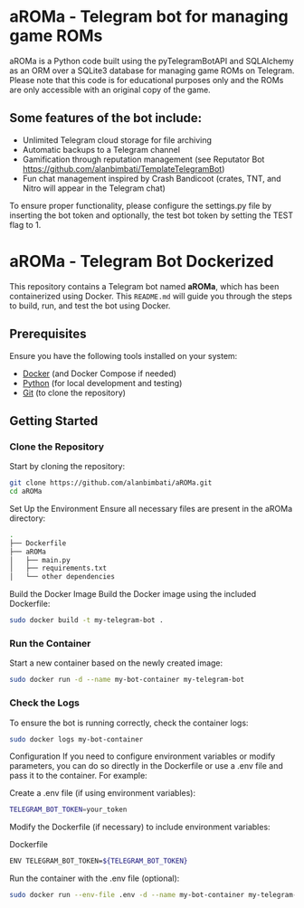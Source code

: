 # aROMa - Telegram bot for managing game ROMs
aROMa is a Python code built using the pyTelegramBotAPI and SQLAlchemy as an ORM over a SQLite3 database for managing game ROMs on Telegram. Please note that this code is for educational purposes only and the ROMs are only accessible with an original copy of the game.

## Some features of the bot include:

- Unlimited Telegram cloud storage for file archiving
- Automatic backups to a Telegram channel
- Gamification through reputation management (see Reputator Bot https://github.com/alanbimbati/TemplateTelegramBot)
- Fun chat management inspired by Crash Bandicoot (crates, TNT, and Nitro will appear in the Telegram chat)

To ensure proper functionality, please configure the settings.py file by inserting the bot token and optionally, the test bot token by setting the TEST flag to 1.


# aROMa - Telegram Bot Dockerized

This repository contains a Telegram bot named **aROMa**, which has been containerized using Docker. This `README.md` will guide you through the steps to build, run, and test the bot using Docker.

## Prerequisites

Ensure you have the following tools installed on your system:

- [Docker](https://www.docker.com/get-started) (and Docker Compose if needed)
- [Python](https://www.python.org/) (for local development and testing)
- [Git](https://git-scm.com/) (to clone the repository)

## Getting Started

### Clone the Repository

Start by cloning the repository:

```bash
git clone https://github.com/alanbimbati/aROMa.git
cd aROMa
```

Set Up the Environment
Ensure all necessary files are present in the aROMa directory:
```bash
.
├── Dockerfile
├── aROMa
│   ├── main.py
│   ├── requirements.txt
│   └── other dependencies
```

Build the Docker Image
Build the Docker image using the included Dockerfile:

```bash
sudo docker build -t my-telegram-bot .
```

### Run the Container

Start a new container based on the newly created image:

```bash
sudo docker run -d --name my-bot-container my-telegram-bot
```

### Check the Logs
To ensure the bot is running correctly, check the container logs:

```bash
sudo docker logs my-bot-container
```

Configuration
If you need to configure environment variables or modify parameters, you can do so directly in the Dockerfile or use a .env file and pass it to the container. For example:

Create a .env file (if using environment variables):

```bash
TELEGRAM_BOT_TOKEN=your_token
```
Modify the Dockerfile (if necessary) to include environment variables:

Dockerfile
```bash
ENV TELEGRAM_BOT_TOKEN=${TELEGRAM_BOT_TOKEN}
```
Run the container with the .env file (optional):

```bash
sudo docker run --env-file .env -d --name my-bot-container my-telegram-bot
```
